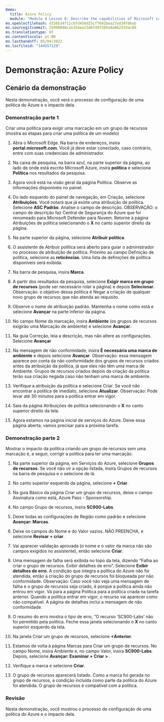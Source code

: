 ```yaml
---
Demo:
  title: Azure Policy
  module: 'Module 4 Lesson 6: Describe the capabilities of Microsoft compliance solutions: Describe Azure Policy'
ms.openlocfilehash: d336b34711cbfd458d25cf7692bea27ad34f86ab
ms.sourcegitcommit: 25998048c2e354ea23d6f497205e8a062d34ac80
ms.translationtype: HT
ms.contentlocale: pt-BR
ms.lasthandoff: 05/04/2022
ms.locfileid: "144557129"
---
```

# <a name="demo-azure-policy"></a>Demonstração: Azure Policy

## <a name="demo-scenario"></a>Cenário da demonstração

Nesta demonstração, você verá o processo de configuração de uma política do Azure e o impacto dela.

### <a name="demo-part-1"></a>Demonstração parte 1

Criar uma política para exigir uma marcação em um grupo de recursos (mostra as etapas para criar uma política de um modelo)

1. Abra o Microsoft Edge. Na barra de endereços, insira **portal.microsoft.com**.  Você já deve estar conectado, caso contrário, entre com suas credenciais de administrador.

1. Na caixa de pesquisa, na barra azul, na parte superior da página, ao lado de onde está escrito Microsoft Azure, insira **política** e selecione **Política** nos resultados da pesquisa.

1. Agora você está na visão geral da página Política. Observe as informações disponíveis no painel.

1. Do lado esquerdo do painel de navegação, em Criação, selecione **Atribuições**.  Você notará que já existe uma atribuição de política. Selecione **ASC Padrão**.  Analise o campo de descrição. OBSERVAÇÃO: o campo de descrição faz Central de Segurança do Azure que foi renomeado para Microsoft Defender para Nuvem.  Retorne à página Atribuições de política selecionando o **X** no canto superior direito da página.

1. Na parte superior da página, selecione **Atribuir política**.

1. O assistente de Atribuir política será aberto para guiar o administrador no processo de atribuição de política.  Próximo ao campo Definição de política, selecione as **reticências**.  Uma lista de definições de política disponíveis será exibida.  

1. Na barra de pesquisa, insira **Marca**.

1. A partir dos resultados da pesquisa, selecione **Exigir marca em grupo de recursos** (pode ser necessário rolar a página) e depois **Selecionar**.  Observação: o objetivo dessa política é Negar a criação de qualquer novo grupo de recursos que não atenda ao requisito.  

1. Observe o nome de atribuição padrão.  Mantenha o nome como está e selecione **Avançar** na parte inferior da página.

1. No campo Nome da marcação, insira **Ambiente** (os grupos de recursos exigirão uma Marcação de ambiente) e selecione **Avançar**.  

1. Na guia Correção, leia a descrição, mas não altere as configurações. Selecione **Avançar**

1. Na mensagem de não conformidade, insira **É necessária uma marca de ambiente** e depois selecione **Avançar**. Observação: essa mensagem aparece por conta da não conformidade dos grupos de recursos criados antes da atribuição da política, já que eles não têm uma marca de Ambiente.  Grupos de recursos criados depois da criação da política terão sua criação negada caso não tenham uma marca de ambiente.

1. Verifique a atribuição da política e selecione Criar.  Se você não encontrar a política de imediato, selecione **Atualizar**. Observação: Pode levar até 30 minutos para a política entrar em vigor.

1. Saia da página Atribuições de política selecionando o **X** no canto superior direito da tela.

1. Agora estamos na página inicial de serviços do Azure.  Deixe essa página aberta; vamos precisar para a próxima tarefa.

### <a name="demo-part-2"></a>Demonstração parte 2

Mostrar o impacto da política criando um grupo de recursos sem uma marcação e, a seguir, corrigir a política para ter uma marcação.

1. Na parte superior da página, em Serviços do Azure, selecione **Grupos de recursos**. Se você não vir a opção listada, insira Grupos de recursos na barra de pesquisa e o selecione de lá.

1. No canto superior esquerdo da página, selecione **+ Criar**.

1. Na guia Básico da página Criar um grupo de recursos, deixe o campo Assinatura como está, Azure Pass - Sponsorship.

1. No campo Grupo de recursos, insira **SC900-Labs**.

1. Deixe todas as configurações de Região como padrão e selecione **Avançar: Marcas**.

1. Deixe os campos do Nome e do Valor vazios.  NÃO PREENCHA, e selecione **Revisar + criar**.

1. Vai aparecer validação aprovada (o nome e o valor da marca não são campos exigidos no assistente), então selecione **Criar**.

1. Uma mensagem de falha será exibida no topo da tela, dizendo “Falha ao criar o grupo de recursos. Exibir detalhes de erro”.  Selecione **Exibir detalhes de erro**. A condição que integra a política do Azure não foi atendida, então a criação do grupo de recursos foi bloqueada por não conformidade. Observação: Caso você não veja uma mensagem de falha e o grupo de recursos seja criado, é porque a política ainda não entrou em vigor.  Vá para a página Política para a política criada na tarefa anterior. Quando a política entrar em vigor, o recurso vai aparecer como não compatível.  A página de detalhes inclui a mensagem de não conformidade.

1. O resumo do erro mostra o tipo de erro, “O recurso ‘SC900-Labs’ não foi permitido pela política.  Feche essa janela selecionando o **X** no canto superior esquerdo da tela.

1. Na janela Criar um grupo de recursos, selecione **<Anterior**.

1. Estamos de volta à página Marcas para Criar um grupo de recursos.  No campo Nome, insira Ambiente e, no campo Valor, insira **SC900-Labs**. Depois, selecione **Avançar: Examinar + Criar >** .

1. Verifique a marca e selecione **Criar**.

1. O grupo de recursos aparecerá listado.  Como a marca foi gerada no grupo de recursos, a condição incluída como parte da política do Azure foi atendida.  O grupo de recursos é compatível com a política.

### <a name="review"></a>Revisão

Nesta demonstração, você mostrou o processo de configuração de uma política do Azure e o impacto dela.
